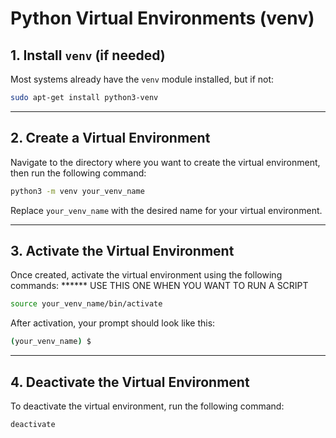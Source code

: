 
# Python Virtual Environments (venv)

## 1. Install `venv` (if needed)

Most systems already have the `venv` module installed, but if not:
  
  ```bash
  sudo apt-get install python3-venv
  ```

---

## 2. Create a Virtual Environment

Navigate to the directory where you want to create the virtual environment, then run the following command:

```bash
python3 -m venv your_venv_name
```

Replace `your_venv_name` with the desired name for your virtual environment.

---

## 3. Activate the Virtual Environment

Once created, activate the virtual environment using the following commands: ****** USE THIS ONE WHEN YOU WANT TO RUN A SCRIPT

  ```bash
  source your_venv_name/bin/activate
  ```

After activation, your prompt should look like this:

```bash
(your_venv_name) $
```

---

## 4. Deactivate the Virtual Environment

To deactivate the virtual environment, run the following command:

```bash
deactivate
```
